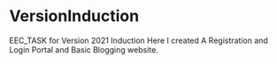 # VersionInduction
EEC_TASK for Version 2021 Induction
Here I created A Registration and Login Portal and Basic Blogging website. 

